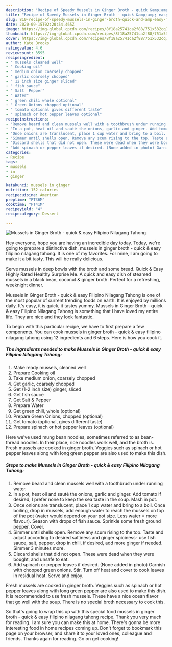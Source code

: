 ```yaml
---
description: "Recipe of Speedy Mussels in Ginger Broth - quick &amp;amp; easy Filipino Nilagang Tahong"
title: "Recipe of Speedy Mussels in Ginger Broth - quick &amp;amp; easy Filipino Nilagang Tahong"
slug: 810-recipe-of-speedy-mussels-in-ginger-broth-quick-and-amp-easy-filipino-nilagang-tahong
date: 2020-09-15T02:20:54.465Z
image: https://img-global.cpcdn.com/recipes/8f18a25741ca2f88/751x532cq70/mussels-in-ginger-broth-quick-easy-filipino-nilagang-tahong-recipe-main-photo.jpg
thumbnail: https://img-global.cpcdn.com/recipes/8f18a25741ca2f88/751x532cq70/mussels-in-ginger-broth-quick-easy-filipino-nilagang-tahong-recipe-main-photo.jpg
cover: https://img-global.cpcdn.com/recipes/8f18a25741ca2f88/751x532cq70/mussels-in-ginger-broth-quick-easy-filipino-nilagang-tahong-recipe-main-photo.jpg
author: Kate Brooks
ratingvalue: 4.6
reviewcount: 3595
recipeingredient:
- " mussels cleaned well"
- " Cooking oil"
- " medium onion coarsely chopped"
- " garlic coarsely chopped"
- " 12 inch size ginger sliced"
- " fish sauce"
- " Salt  Pepper"
- " Water"
- " green chili whole optional"
- " Green Onions chopped optional"
- " tomato optional gives different taste"
- " spinach or hot pepper leaves optional"
recipeinstructions:
- "Remove beard and clean mussels well with a toothbrush under running water."
- "In a pot, heat oil and sauté the onions, garlic and ginger. Add tomato if desired, I prefer none to keep the sea taste in the soup. Mash in pot."
- "Once onions are translucent, place 1 cup water and bring to a boil. Once boiling, drop in mussels, add enough water to reach the mussels on top of the pot (water would depend on your pot size. Less water = more flavour). Season with drops of fish sauce. Sprinkle some fresh ground pepper. Cover."
- "Simmer until shells open. Remove any scum rising to the top. Taste and adjust according to desired saltiness and ginger spiciness- use fish sauce, salt, pepper, drop in chili, if desired, add more ginger if needed. Simmer 3 minutes more."
- "Discard shells that did not open. These were dead when they were bought, and unsafe to eat."
- "Add spinach or pepper leaves if desired. (None added in photo) Garnish with chopped green onions. Stir. Turn off heat and cover to cook leaves in residual heat. Serve and enjoy."
categories:
- Recipe
tags:
- mussels
- in
- ginger

katakunci: mussels in ginger 
nutrition: 152 calories
recipecuisine: American
preptime: "PT36M"
cooktime: "PT41M"
recipeyield: "4"
recipecategory: Dessert

---
```



![Mussels in Ginger Broth - quick &amp; easy Filipino Nilagang Tahong](https://img-global.cpcdn.com/recipes/8f18a25741ca2f88/751x532cq70/mussels-in-ginger-broth-quick-easy-filipino-nilagang-tahong-recipe-main-photo.jpg)

Hey everyone, hope you are having an incredible day today. Today, we're going to prepare a distinctive dish, mussels in ginger broth - quick &amp; easy filipino nilagang tahong. It is one of my favorites. For mine, I am going to make it a bit tasty. This will be really delicious.

Serve mussels in deep bowls with the broth and some bread. Quick &amp; Easy Highly Rated Healthy Surprise Me. A quick and easy dish of steamed mussels in a black bean, coconut &amp; ginger broth. Perfect for a refreshing, weeknight dinner.

Mussels in Ginger Broth - quick &amp; easy Filipino Nilagang Tahong is one of the most popular of current trending foods on earth. It is enjoyed by millions daily. It's easy, it is quick, it tastes yummy. Mussels in Ginger Broth - quick &amp; easy Filipino Nilagang Tahong is something that I have loved my entire life. They are nice and they look fantastic.


To begin with this particular recipe, we have to first prepare a few components. You can cook mussels in ginger broth - quick &amp; easy filipino nilagang tahong using 12 ingredients and 6 steps. Here is how you cook it.

<!--inarticleads1-->

##### The ingredients needed to make Mussels in Ginger Broth - quick &amp; easy Filipino Nilagang Tahong:

1. Make ready  mussels, cleaned well
1. Prepare  Cooking oil
1. Take  medium onion, coarsely chopped
1. Get  garlic, coarsely chopped
1. Get  (1-2 inch size) ginger, sliced
1. Get  fish sauce
1. Get  Salt &amp; Pepper
1. Prepare  Water
1. Get  green chili, whole (optional)
1. Prepare  Green Onions, chopped (optional)
1. Get  tomato (optional, gives different taste)
1. Prepare  spinach or hot pepper leaves (optional)


Here we&#39;ve used mung bean noodles, sometimes referred to as bean-thread noodles. In their place, rice noodles work well, and the broth is. Fresh mussels are cooked in ginger broth. Veggies such as spinach or hot pepper leaves along with long green pepper are also used to make this dish. 

<!--inarticleads2-->

##### Steps to make Mussels in Ginger Broth - quick &amp; easy Filipino Nilagang Tahong:

1. Remove beard and clean mussels well with a toothbrush under running water.
1. In a pot, heat oil and sauté the onions, garlic and ginger. Add tomato if desired, I prefer none to keep the sea taste in the soup. Mash in pot.
1. Once onions are translucent, place 1 cup water and bring to a boil. Once boiling, drop in mussels, add enough water to reach the mussels on top of the pot (water would depend on your pot size. Less water = more flavour). Season with drops of fish sauce. Sprinkle some fresh ground pepper. Cover.
1. Simmer until shells open. Remove any scum rising to the top. Taste and adjust according to desired saltiness and ginger spiciness- use fish sauce, salt, pepper, drop in chili, if desired, add more ginger if needed. Simmer 3 minutes more.
1. Discard shells that did not open. These were dead when they were bought, and unsafe to eat.
1. Add spinach or pepper leaves if desired. (None added in photo) Garnish with chopped green onions. Stir. Turn off heat and cover to cook leaves in residual heat. Serve and enjoy.


Fresh mussels are cooked in ginger broth. Veggies such as spinach or hot pepper leaves along with long green pepper are also used to make this dish. It is recommended to use fresh mussels. These have a nice ocean flavor that go well with the soup. There is no special broth necessary to cook this. 

So that's going to wrap this up with this special food mussels in ginger broth - quick &amp; easy filipino nilagang tahong recipe. Thank you very much for reading. I am sure you can make this at home. There's gonna be more interesting food in home recipes coming up. Don't forget to bookmark this page on your browser, and share it to your loved ones, colleague and friends. Thanks again for reading. Go on get cooking!

